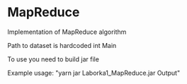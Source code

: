 # MapReduce
Implementation of MapReduce algorithm

Path to dataset is hardcoded int Main

To use you need to build jar file

Example usage: "yarn jar Laborka1_MapReduce.jar Output"
